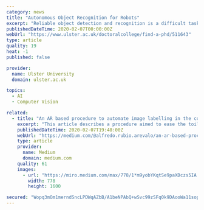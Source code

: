 ```yaml
---
category: news
title: "Autonomous Object Recognition for Robots"
excerpt: "Reliable object detection and recognition is a difficult task for robots to achieve and, therefore, still remains a challenge when real-world environments are considered. Curiosity, often seen in humans and its primates, drives learning activities."
publishedDateTime: 2020-02-07T00:00:00Z
webUrl: "https://www.ulster.ac.uk/doctoralcollege/find-a-phd/511643"
type: article
quality: 19
heat: -1
published: false

provider:
  name: Ulster University
  domain: ulster.ac.uk

topics:
  - AI
  - Computer Vision

related:
  - title: "An AR based procedure to automate image labelling in the context 3D object recognition"
    excerpt: "This article describes a procedure aimed to ease the toil of labelling images while building your own object recognition system. I will explain the steps I followed and the difficulties I ran into."
    publishedDateTime: 2020-02-07T19:48:00Z
    webUrl: "https://medium.com/@alfredo.rubio.arevalo/an-ar-based-procedure-to-automate-image-labelling-in-the-context-3d-object-recognition-a5129b55a755"
    type: article
    provider:
      name: Medium
      domain: medium.com
    quality: 61
    images:
      - url: "https://miro.medium.com/max/778/1*m9yobYKqtSe9paXDczs5IA.png"
        width: 778
        height: 1600

secured: "Wopq3mOm1merndSncLPDWqAZbB/A1beNPAbQ+wSvc99zSFq0k9DAooWa11sopwrHzwATOM8YOtcVUny2dZnf0J7j27G2AmvJuV5oyOYLtM816GP6UOK04Vk1eX30iW32gcHDv4r553ryLfzAWF8nIYVGbcAXJWoKgX7qzLozsw+aqbyrvoIJjq77nwM4Uwz0+D2DrrYOdL2cQRfmq7hcYigo3E7IKZckzY/J1WfC0K/TITt1XYKcmJirgCNqxiJKMnFiMzndRhzwGSoU2VCr3qUwrn4JTO3lw5EyfTxXPDVJuE3VZh2JinnxWwBheVjP;Av0fK81cjX5ZsM56mJd+TA=="
---
```


